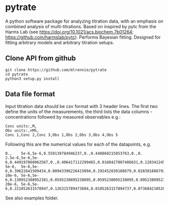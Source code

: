 # pytrate
A python software package for analyzing titration data, with an emphasis 
on combined analysis of multi-titrations.  Based on inspired by pytc from
the Harms Lab (see https://doi.org/10.1021/acs.biochem.7b01264; 
https://github.com/harmslab/pytc). Performs Bayesian fitting. 
Designed for fitting arbitrary models and arbitrary titration setups.

## Clone API from github

```
git clone https://github.com/mlrennie/pytrate
cd pytrate
python3 setup.py install
```

## Data file format

Input titration data should be csv format with 3 header lines. The 
first two define the units of the measurements, the third lists the 
data columns - concentrations followed by measured observables e.g.:
```
Conc units:,M,
Obs units:,nMS,
Conc 1,Conc 2,Conc 3,Obs 1,Obs 2,Obs 3,Obs 4,Obs 5
```

Following this are the numerical values for each of the datapoints, e.g.
```
0.,    5e-6,5e-6,0.559139784946237,0.,0.440860215053763,0.,0.
2.5e-6,5e-6,5e-6,0.449197860962567,0.,0.406417112299465,0.0160427807486631,0.128342245989305
5e-6,  5e-6,5e-6,0.39622641509434,0.00943396226415094,0.292452830188679,0.0283018867924528,0.273584905660377
10e-6, 5e-6,5e-6,0.130952380952381,0.0595238095238095,0.0595238095238095,0.0952380952380952,0.654761904761905
20e-6, 5e-6,5e-6,0.221052631578947,0.126315789473684,0.0105263157894737,0.0736842105263158,0.568421052631579
```

See also examples folder.